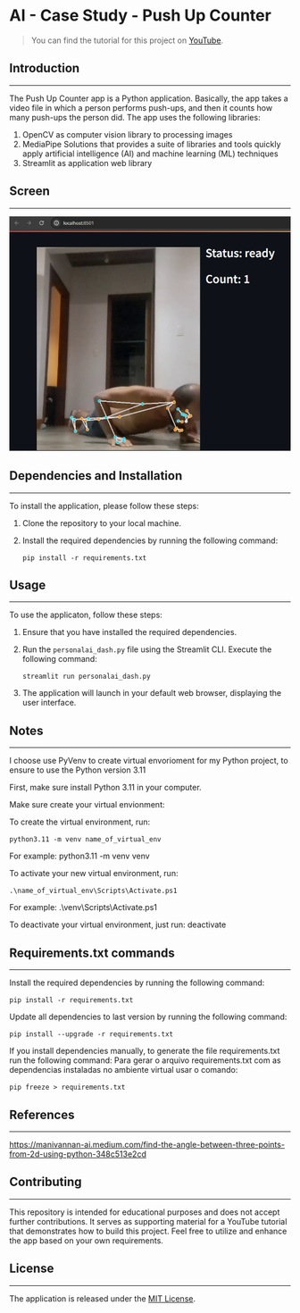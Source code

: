 # AI - Case Study - Push Up Counter

> You can find the tutorial for this project on [YouTube](https://youtu.be/Ivummjqaaa8).

## Introduction

---

The Push Up Counter app is a Python application. Basically, the app takes a video file in which a person performs push-ups, and then it counts how many push-ups the person did. The app uses the following libraries:

1. OpenCV as computer vision library to processing images
2. MediaPipe Solutions that provides a suite of libraries and tools quickly apply artificial intelligence (AI) and machine learning (ML) techniques
3. Streamlit as application web library

## Screen

---

![App screen](./docs/screen.png)

## Dependencies and Installation

---

To install the application, please follow these steps:

1. Clone the repository to your local machine.

2. Install the required dependencies by running the following command:

   ```
   pip install -r requirements.txt
   ```

## Usage

---

To use the applicaton, follow these steps:

1. Ensure that you have installed the required dependencies.

2. Run the `personalai_dash.py` file using the Streamlit CLI. Execute the following command:

   ```
   streamlit run personalai_dash.py
   ```

3. The application will launch in your default web browser, displaying the user interface.

## Notes

---

I choose use PyVenv to create virtual envorioment for my Python project, to ensure to use the Python version 3.11

First, make sure install Python 3.11 in your computer.

Make sure create your virtual envionment:

To create the virtual environment, run:

```
python3.11 -m venv name_of_virtual_env
```

For example: python3.11 -m venv venv

To activate your new virtual environment, run:

```
.\name_of_virtual_env\Scripts\Activate.ps1
```

For example: .\venv\Scripts\Activate.ps1

To deactivate your virtual environment, just run:
deactivate

## Requirements.txt commands

---

Install the required dependencies by running the following command:

```
pip install -r requirements.txt
```

Update all dependencies to last version by running the following command:

```
pip install --upgrade -r requirements.txt
```

If you install dependencies manually, to generate the file requirements.txt run the following command:
Para gerar o arquivo requirements.txt com as dependencias instaladas no ambiente virtual usar o comando:

```
pip freeze > requirements.txt
```

## References

---

https://manivannan-ai.medium.com/find-the-angle-between-three-points-from-2d-using-python-348c513e2cd

## Contributing

---

This repository is intended for educational purposes and does not accept further contributions. It serves as supporting material for a YouTube tutorial that demonstrates how to build this project. Feel free to utilize and enhance the app based on your own requirements.

## License

---

The application is released under the [MIT License](https://opensource.org/licenses/MIT).
